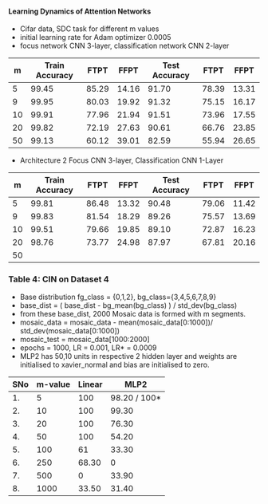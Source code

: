 #### Learning Dynamics of Attention Networks

- Cifar data, SDC task for different m values
- initial learning rate for Adam optimizer 0.0005
- focus network CNN 3-layer, classification network CNN 2-layer


| m  | Train Accuracy | FTPT  | FFPT  | Test Accuracy  | FTPT  | FFPT  |
| -  | -------------- | ----  | ---   | -------------- | ---   | ----  |
| 5  | 99.45          | 85.29 | 14.16 |  91.70         | 78.39 | 13.31 |
| 9  | 99.95          | 80.03 | 19.92 |  91.32         | 75.15 | 16.17 | 
| 10 | 99.91          | 77.96 | 21.94 |  91.51         | 73.96 | 17.55 |
| 20 | 99.82          | 72.19 | 27.63 |  90.61         | 66.76 | 23.85 |
| 50 | 99.13          | 60.12 | 39.01 |  82.59         | 55.94 | 26.65 |


- Architecture 2 Focus CNN 3-layer, Classification CNN 1-Layer

| m  | Train Accuracy | FTPT  | FFPT  | Test Accuracy  | FTPT  | FFPT  |
| -  | -------------- | ----  | ---   | -------------- | ---   | ----  |
| 5  | 99.81         | 86.48  | 13.32 |   90.48        | 79.06 | 11.42 |
| 9  | 99.83         | 81.54  | 18.29 |  89.26         | 75.57 | 13.69 | 
| 10 | 99.51         | 79.66  | 19.85 |  89.10         | 72.87 | 16.23 |
| 20 | 98.76         | 73.77  | 24.98 |  87.97         | 67.81 | 20.16 |
| 50 |               |        |       |                |       |       |

<!-- ### Table 1:  CIN on Dataset 1
- Base distribution fg_class = {0,1}, bg_class={2,3,4,5,6,7,8,9}
- base_dist = ( base_dist - bg_mean(bg_class) ) / std_dev(bg_class)
- from these base_dist, Mosaic data is formed with m segments.
- mosaic_train = mosaic_train - mean(mosaic_train)/ std_dev(mosaic_train)
- mosaic_test = mosaic_test - mean(mosaic_test)/ std_dev(mosaic_test). Note that test mean and std_dev is used to make the dataset same transform numerically.
- epochs = 1000, LR = 0.001
- MLP2 has 50,10 units in respective 2 hidden layer

|SNo | m-value | Linear | MLP2 |
|----|----------|---------|-------|
| 1. | 5    | 98.4  | 99.70 |
| 2. | 10   | 96.5  | 99.70 |
| 3. | 20   | 98.00 | 97.70 |
| 4. | 50   | 95.30 | 92.20 |
| 5. | 100  | 93.00 | 75.70 |
| 6. | 1000 | 85.80 | 56.60 |

### Table 2:  CIN on Dataset 2
- Base distribution fg_class = {0,1,2}, bg_class={3,4,5,6,7,8,9}
- base_dist = ( base_dist - bg_mean(bg_class) ) / std_dev(bg_class)
- from these base_dist, Mosaic data is formed with m segments.
- mosaic_train = mosaic_train - mean(mosaic_train)/ std_dev(mosaic_train)
- mosaic_test = mosaic_test - mean(mosaic_test)/ std_dev(mosaic_test). Note that test mean and std_dev is used to make the dataset same transform numerically.
- epochs = 1000, LR = 0.001
- MLP2 has 50,10 units in respective 2 hidden layer

|SNo | m-value | Linear | MLP2 |
|----|----------|---------|-------|
| 1. | 5    | -  | - |
| 2. | 10   | -  | - |
| 3. | 20   | -  | - |
| 4. | 50   | -  | - |
| 5. | 100  | -  | - |
| 6. | 1000 | -  | - |

### Table 3:  CIN on Dataset 3
- Base distribution fg_class = {0,1,2}, bg_class={3,4,5,6,7,8,9}
- base_dist = ( base_dist - bg_mean(bg_class) ) / std_dev(bg_class)
- from these base_dist, Mosaic data is formed with m segments.
- mosaic_train = mosaic_train - mean(mosaic_train)/ std_dev(mosaic_train)
- mosaic_test = mosaic_test - mean(mosaic_test)/ std_dev(mosaic_test). Note that test mean and std_dev is used to make the dataset same transform numerically.
- epochs = 1000, LR = 0.001
- MLP2 has 50,10 units in respective 2 hidden layer

|SNo | m-value | Linear | MLP2 |
|----|----------|---------|-------|
| 1. | 5    | -  | - |
| 2. | 10   | -  | - |
| 3. | 20   | -  | - |
| 4. | 50   | -  | - |
| 5. | 100  | -  | - |
| 6. | 1000 | -  | - | -->

### Table 4:  CIN on Dataset 4
- Base distribution fg_class = {0,1,2}, bg_class={3,4,5,6,7,8,9}
- base_dist = ( base_dist - bg_mean(bg_class) ) / std_dev(bg_class)
- from these base_dist, 2000 Mosaic data is formed with m segments.
- mosaic_data = mosaic_data - mean(mosaic_data[0:1000])/ std_dev(mosaic_data[0:1000])
- mosaic_test = mosaic_data[1000:2000]
- epochs = 1000, LR = 0.001, LR* = 0.0009
- MLP2 has 50,10 units in respective 2 hidden layer and weights are initialised to xavier_normal and bias are initialised to zero.

|SNo | m-value | Linear | MLP2 |
|----|----------|---------|-------|
| 1. | 5    | 100   | 98.20 / 100* |
| 2. | 10   | 100   | 99.30 |
| 3. | 20   | 100   | 76.30 |
| 4. | 50   | 100   | 54.20 |
| 5. | 100  | 61    | 33.30 |
| 6. | 250  | 68.30 | 0     |
| 7. | 500  | 0     | 33.90 |
| 8. | 1000 | 33.50 | 31.40 |

